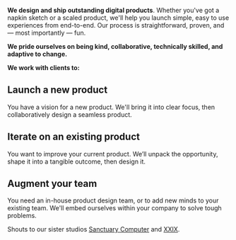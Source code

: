 

**We design and ship outstanding digital products**. Whether you've got a napkin sketch or a scaled product, we'll help you launch simple, easy to use experiences from end-to-end. Our process is straightforward, proven, and — most importantly — fun.

**We pride ourselves on being kind, collaborative, technically skilled, and adaptive to change.**

**We work with clients to:**
## Launch a new product
You have a vision for a new product. We'll bring it into clear focus, then collaboratively design a seamless product.

## Iterate on an existing product
You want to improve your current product. We’ll unpack the opportunity, shape it into a tangible outcome, then design it.

## Augment your team
You need an in-house product design team, or to add new minds to your existing team. We'll embed ourselves within your company to solve tough problems.


Shouts to our sister studios [Sanctuary Computer](https://www.sanctuary.computer) and [XXIX](https://www.xxix.co).

